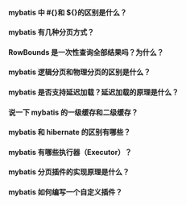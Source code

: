 #### mybatis 中 #{}和 ${}的区别是什么？

#### mybatis 有几种分页方式？

#### RowBounds 是一次性查询全部结果吗？为什么？

#### mybatis 逻辑分页和物理分页的区别是什么？

#### mybatis 是否支持延迟加载？延迟加载的原理是什么？

#### 说一下 mybatis 的一级缓存和二级缓存？

#### mybatis 和 hibernate 的区别有哪些？

#### mybatis 有哪些执行器（Executor）？

#### mybatis 分页插件的实现原理是什么？

#### mybatis 如何编写一个自定义插件？
